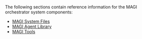 The following sections contain reference information for the MAGI orchestrator system components:

<ul>
	<li><a href="/orchestrator/system-files/">MAGI System Files</a></li>
	<li><a href="/orchestrator/agent-library/">MAGI Agent Library</a></li>
	<li><a href="/orchestrator/magi-tools/">MAGI Tools</a></li>
</ul>